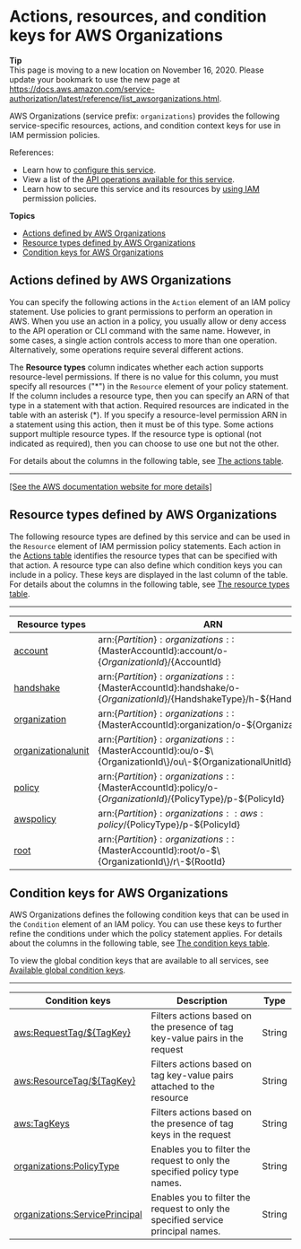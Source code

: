 # Actions, resources, and condition keys for AWS Organizations<a name="list_awsorganizations"></a>

**Tip**  
This page is moving to a new location on November 16, 2020\. Please update your bookmark to use the new page at [https://docs\.aws\.amazon\.com/service\-authorization/latest/reference/list\_awsorganizations\.html](https://docs.aws.amazon.com/service-authorization/latest/reference/list_awsorganizations.html)\. 

AWS Organizations \(service prefix: `organizations`\) provides the following service\-specific resources, actions, and condition context keys for use in IAM permission policies\.

References:
+ Learn how to [configure this service](https://docs.aws.amazon.com/organizations/latest/userguide/)\.
+ View a list of the [API operations available for this service](https://docs.aws.amazon.com/organizations/latest/APIReference/)\.
+ Learn how to secure this service and its resources by [using IAM](https://docs.aws.amazon.com/organizations/latest/userguide/orgs_permissions.html) permission policies\.

**Topics**
+ [Actions defined by AWS Organizations](#awsorganizations-actions-as-permissions)
+ [Resource types defined by AWS Organizations](#awsorganizations-resources-for-iam-policies)
+ [Condition keys for AWS Organizations](#awsorganizations-policy-keys)

## Actions defined by AWS Organizations<a name="awsorganizations-actions-as-permissions"></a>

You can specify the following actions in the `Action` element of an IAM policy statement\. Use policies to grant permissions to perform an operation in AWS\. When you use an action in a policy, you usually allow or deny access to the API operation or CLI command with the same name\. However, in some cases, a single action controls access to more than one operation\. Alternatively, some operations require several different actions\.

The **Resource types** column indicates whether each action supports resource\-level permissions\. If there is no value for this column, you must specify all resources \("\*"\) in the `Resource` element of your policy statement\. If the column includes a resource type, then you can specify an ARN of that type in a statement with that action\. Required resources are indicated in the table with an asterisk \(\*\)\. If you specify a resource\-level permission ARN in a statement using this action, then it must be of this type\. Some actions support multiple resource types\. If the resource type is optional \(not indicated as required\), then you can choose to use one but not the other\.

For details about the columns in the following table, see [The actions table](reference_policies_actions-resources-contextkeys.md#actions_table)\.


****  
[\[See the AWS documentation website for more details\]](http://docs.aws.amazon.com/IAM/latest/UserGuide/list_awsorganizations.html)

## Resource types defined by AWS Organizations<a name="awsorganizations-resources-for-iam-policies"></a>

The following resource types are defined by this service and can be used in the `Resource` element of IAM permission policy statements\. Each action in the [Actions table](#awsorganizations-actions-as-permissions) identifies the resource types that can be specified with that action\. A resource type can also define which condition keys you can include in a policy\. These keys are displayed in the last column of the table\. For details about the columns in the following table, see [The resource types table](reference_policies_actions-resources-contextkeys.md#resources_table)\.


****  

| Resource types | ARN | Condition keys | 
| --- | --- | --- | 
|   [ account ](https://docs.aws.amazon.com/organizations/latest/userguide/orgs_reference_arn-formats.html)  |  arn:$\{Partition\}:organizations::$\{MasterAccountId\}:account/o\-$\{OrganizationId\}/$\{AccountId\}  |   [ aws:ResourceTag/$\{TagKey\} ](#awsorganizations-aws_ResourceTag___TagKey_)   | 
|   [ handshake ](https://docs.aws.amazon.com/organizations/latest/userguide/orgs_reference_arn-formats.html)  |  arn:$\{Partition\}:organizations::$\{MasterAccountId\}:handshake/o\-$\{OrganizationId\}/$\{HandshakeType\}/h\-$\{HandshakeId\}  |  | 
|   [ organization ](https://docs.aws.amazon.com/organizations/latest/userguide/orgs_reference_arn-formats.html)  |  arn:$\{Partition\}:organizations::$\{MasterAccountId\}:organization/o\-$\{OrganizationId\}  |  | 
|   [ organizationalunit ](https://docs.aws.amazon.com/organizations/latest/userguide/orgs_reference_arn-formats.html)  |  arn:$\{Partition\}:organizations::$\{MasterAccountId\}:ou/o\-$\{OrganizationId\}/ou\-$\{OrganizationalUnitId\}  |   [ aws:ResourceTag/$\{TagKey\} ](#awsorganizations-aws_ResourceTag___TagKey_)   | 
|   [ policy ](https://docs.aws.amazon.com/organizations/latest/userguide/orgs_reference_arn-formats.html)  |  arn:$\{Partition\}:organizations::$\{MasterAccountId\}:policy/o\-$\{OrganizationId\}/$\{PolicyType\}/p\-$\{PolicyId\}  |   [ aws:ResourceTag/$\{TagKey\} ](#awsorganizations-aws_ResourceTag___TagKey_)   | 
|   [ awspolicy ](https://docs.aws.amazon.com/organizations/latest/userguide/orgs_reference_arn-formats.html)  |  arn:$\{Partition\}:organizations::aws:policy/$\{PolicyType\}/p\-$\{PolicyId\}  |  | 
|   [ root ](https://docs.aws.amazon.com/organizations/latest/userguide/orgs_reference_arn-formats.html)  |  arn:$\{Partition\}:organizations::$\{MasterAccountId\}:root/o\-$\{OrganizationId\}/r\-$\{RootId\}  |   [ aws:ResourceTag/$\{TagKey\} ](#awsorganizations-aws_ResourceTag___TagKey_)   | 

## Condition keys for AWS Organizations<a name="awsorganizations-policy-keys"></a>

AWS Organizations defines the following condition keys that can be used in the `Condition` element of an IAM policy\. You can use these keys to further refine the conditions under which the policy statement applies\. For details about the columns in the following table, see [The condition keys table](reference_policies_actions-resources-contextkeys.md#context_keys_table)\.

To view the global condition keys that are available to all services, see [Available global condition keys](reference_policies_condition-keys.html#AvailableKeys)\.


****  

| Condition keys | Description | Type | 
| --- | --- | --- | 
|   [ aws:RequestTag/$\{TagKey\} ](https://docs.aws.amazon.com/organizations/latest/userguide/reference_policies_condition-keys.html#condition-keys-requesttag)  | Filters actions based on the presence of tag key\-value pairs in the request | String | 
|   [ aws:ResourceTag/$\{TagKey\} ](https://docs.aws.amazon.com/organizations/latest/userguide/reference_policies_condition-keys.html#condition-keys-resourcetag)  | Filters actions based on tag key\-value pairs attached to the resource | String | 
|   [ aws:TagKeys ](https://docs.aws.amazon.com/organizations/latest/userguide/reference_policies_condition-keys.html#condition-keys-tagkeys)  | Filters actions based on the presence of tag keys in the request | String | 
|   [ organizations:PolicyType ](https://docs.aws.amazon.com/organizations/latest/userguide/orgs_permissions_overview.html#orgs_permissions_conditionkeys)  | Enables you to filter the request to only the specified policy type names\. | String | 
|   [ organizations:ServicePrincipal ](https://docs.aws.amazon.com/organizations/latest/userguide/orgs_permissions_overview.html#orgs_permissions_conditionkeys)  | Enables you to filter the request to only the specified service principal names\. | String | 